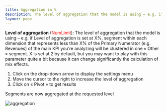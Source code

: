 ```yaml
---
title: Aggregation in %
description: The level of aggregation that the model is using – e.g. if Level of aggregation is set at X%,  segment within each dimension that represents less than X% of the Primary Numerator (e.g. Revenues) of the main KPI you’re analyzing will be clustered in one « Other » segment. X is set at 2 by default.
layout: page
---
```


**Level of aggregation** (<span style="color:red">NumLimit</span>): The level of aggregation that the model is using – e.g. if Level of aggregation is set at X%,  segment within each dimension that represents less than X% of the Primary Numerator (e.g. Revenues) of the main KPI you’re analyzing will be clustered in one « Other » segment. X is set at 2 by default, but you may want to play with this parameter quite a bit because it can change significantly the calculation of mix effects.

1. Click on the drop-down arrow to display the settings menu
2. Move the cursor to the right to increase the level of aggregation
3. Click on « Pivot » to get results

Segments are now aggregated at the requested level

![aggregation]({{site.url}}{{site.baseurl}}/core_app/pivot/web_application/menu/settings/images/Aggregation-1.gif)
